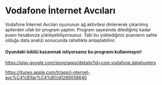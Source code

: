 ﻿# Vodafone İnternet Avcıları
Vodafone İnternet Avcıları oyununun ağ aktivitesi dinlenerek çıkarılmış apilerden ufak bir program yaptım. Program sayesinde dilediğiniz kadar puanı hesabınıza yükleyebiliyorsunuz. Tabi bu yüklediğiniz puanların sahte olduğu data analizi sonucunda rahatlıkla anlaşılabilinir.

#### <b>Oyundaki ödülü kazanmak istiyorsanız bu programı kullanmayın!</b>

https://play.google.com/store/apps/details?id=com.vodafone.datahunters

https://itunes.apple.com/tr/app/i-nternet-avc%C4%B1lar%C4%B1/id1289058640
